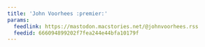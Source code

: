 ```yaml
---
title: 'John Voorhees :premier:'
params:
  feedlink: https://mastodon.macstories.net/@johnvoorhees.rss
  feedid: 666094899202f7fea244e44bfa10179f
---
```

